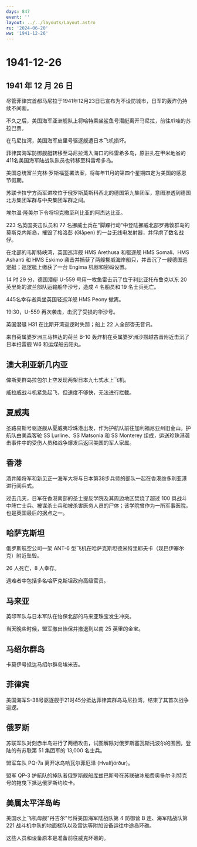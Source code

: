 ```yaml
---
days: 847
event: ''
layout: ../../layouts/Layout.astro
ru: '2024-06-20'
ww: '1941-12-26'
---
```


# 1941-12-26

## 1941 年 12 月 26 日

尽管菲律宾首都马尼拉于1941年12月23日已宣布为不设防城市，日军的轰炸仍持续不间断。

不久之后，美国海军亚洲舰队上将哈特乘坐鲨鱼号潜艇离开马尼拉，前往爪哇的苏拉巴贾。

在马尼拉湾，美国海军皮里号驱逐舰遭日本飞机损坏。

菲律宾海军防御舰艇转移至马尼拉湾入海口的科雷希多岛，原驻扎在甲米地省的411名美国海军陆战队队员也转移至科雷希多岛。

美国总统富兰克林·罗斯福签署法案，将每年11月的第四个星期四定为美国的感恩节假期。

苏联卡拉宁方面军进攻位于俄罗斯莫斯科西北的德国第九集团军，意图渗透到德国北方集团军群与中央集团军群之间。

埃尔温·隆美尔下令将坦克撤至利比亚的阿杰达比亚。

223 名英国突击队员和 77
名挪威士兵在"脚踝行动"中登陆挪威北部罗弗敦群岛的莫斯克内斯岛，摧毁了格洛彭
(Glåpen) 的一台无线电发射器，并俘虏了数名战俘。

在北部的韦斯特峡湾，英国巡洋舰 HMS Arethusa 和驱逐舰 HMS Somali、HMS
Ashanti 和 HMS Eskimo
袭击并捕获了两艘挪威海岸船只，并击沉了一艘德国巡逻艇；巡逻艇上缴获了一台
Engima 机器和密码设置。

14 时 29 分，德国潜艇 U-559 号用一枚鱼雷击沉了位于利比亚托布鲁克以东 20
英里处的波兰部队运输船华沙号，造成 4 名船员和 19 名士兵死亡。

445名幸存者乘坐英国轻巡洋舰 HMS Peony 撤离。

19:30，U-559 再次袭击，击沉了受损的华沙号。

英国潜艇 H31 在比斯开湾巡逻时失踪；船上 22 人全部杳无音讯。

来自荷属婆罗洲三马林达的荷兰 B-10
轰炸机在英属婆罗洲沙捞越古晋附近击沉了日本扫雷舰 W6 和运煤船云阳丸。

## 澳大利亚新几内亚

俾斯麦群岛拉包尔上空发现两架日本九七式水上飞机。

威拉威战斗机紧急起飞，但速度不够快，无法进行拦截。

## 夏威夷

圣路易斯号驱逐舰从夏威夷珍珠港出发，作为护航队前往加利福尼亚州旧金山。护航队由美森客轮
SS Lurline、SS Matsonia 和 SS Monterey
组成，运送珍珠港袭击事件中的受伤人员和战争爆发后返回美国的军人家属。

## 香港

酒井隆将军和新见正一海军大将与日本第38步兵师的部队一起在香港维多利亚港进行阅兵式。

过去几天，日军在香港南部的圣士提反学院及其周边地区焚烧了超过 100
具战斗中阵亡士兵、被谋杀士兵和被杀害医务人员的尸体；该学院曾作为一所军事医院，也是英国最后的据点之一。

## 哈萨克斯坦

俄罗斯航空公司一架 ANT-6
型飞机在哈萨克斯坦德米特里耶夫卡（现巴伊塞尔克）附近坠毁。

26 人死亡，8 人幸存。

遇难者中包括多名哈萨克斯坦政府高级官员。

## 马来亚

英印军队与日本军队在怡保北部的马来亚珠宝发生冲突。

当天晚些时候，盟军撤出怡保并撤退到以南 25 英里的金宝。

## 马绍尔群岛

卡莫伊号抵达马绍尔群岛埃米吉。

## 菲律宾

美国海军S-38号驱逐舰于21时45分抵达菲律宾群岛马尼拉湾，结束了其首次战争巡逻。

## 俄罗斯

苏联军队对刻赤半岛进行了两栖攻击，试图解除对俄罗斯塞瓦斯托波尔的围困，登陆的有苏联第
51 集团军的 13,000 名士兵。

盟军车队 PQ-7a 离开冰岛哈瓦尔菲厄泽 (Hvalfjörður)。

盟军 QP-3
护航队的掉队者俄罗斯舰船库兹巴斯号在苏联破冰船费奥多尔·利特克号的拖曳下抵达俄罗斯约坎卡。

## 美属太平洋岛屿

美国水上飞机母舰"丹吉尔"号将美国海军陆战队第 4 防御营 B 连、海军陆战队第
221 战斗机中队的地面梯队以及雷达等附加设备运往中途岛环礁。

这些人员和设备原本是准备前往威克环礁的。